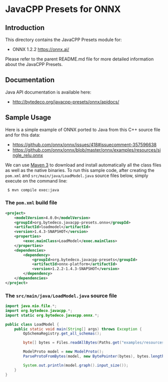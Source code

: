 JavaCPP Presets for ONNX
========================

Introduction
------------
This directory contains the JavaCPP Presets module for:

 * ONNX 1.2.2  https://onnx.ai/

Please refer to the parent README.md file for more detailed information about the JavaCPP Presets.


Documentation
-------------
Java API documentation is available here:

 * http://bytedeco.org/javacpp-presets/onnx/apidocs/


Sample Usage
------------
Here is a simple example of ONNX ported to Java from this C++ source file and for this data:

 * https://github.com/onnx/onnx/issues/418#issuecomment-357596638
 * https://github.com/onnx/onnx/blob/master/onnx/examples/resources/single_relu.onnx

We can use [Maven 3](http://maven.apache.org/) to download and install automatically all the class files as well as the native binaries. To run this sample code, after creating the `pom.xml` and `src/main/java/LoadModel.java` source files below, simply execute on the command line:
```bash
 $ mvn compile exec:java
```

### The `pom.xml` build file
```xml
<project>
    <modelVersion>4.0.0</modelVersion>
    <groupId>org.bytedeco.javacpp-presets.onnx</groupId>
    <artifactId>loadmodel</artifactId>
    <version>1.4.3-SNAPSHOT</version>
    <properties>
        <exec.mainClass>LoadModel</exec.mainClass>
    </properties>
    <dependencies>
        <dependency>
            <groupId>org.bytedeco.javacpp-presets</groupId>
            <artifactId>onnx-platform</artifactId>
            <version>1.2.2-1.4.3-SNAPSHOT</version>
        </dependency>
    </dependencies>
</project>
```

### The `src/main/java/LoadModel.java` source file
```java
import java.nio.file.*;
import org.bytedeco.javacpp.*;
import static org.bytedeco.javacpp.onnx.*;

public class LoadModel {
    public static void main(String[] args) throws Exception {
        OpSchemaRegistry.get_all_schemas();

        byte[] bytes = Files.readAllBytes(Paths.get("examples/resources/single_relu.onnx"));

        ModelProto model = new ModelProto();
        ParseProtoFromBytes(model, new BytePointer(bytes), bytes.length);

        System.out.println(model.graph().input_size());
    }
}
```
